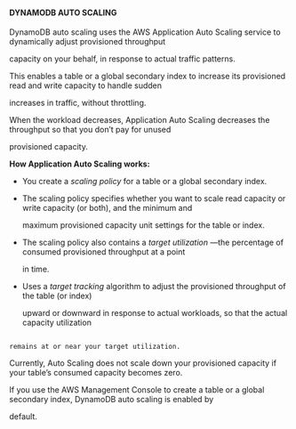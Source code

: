 #### DYNAMODB AUTO SCALING


DynamoDB auto scaling uses the AWS Application Auto Scaling service to dynamically adjust provisioned throughput

capacity on your behalf, in response to actual traffic patterns.


This enables a table or a global secondary index to increase its provisioned read and write capacity to handle sudden

increases in traffic, without throttling.


When the workload decreases, Application Auto Scaling decreases the throughput so that you don’t pay for unused

provisioned capacity.


**How Application Auto Scaling works:**


- You create a _scaling policy_ for a table or a global secondary index.

- The scaling policy specifies whether you want to scale read capacity or write capacity (or both), and the minimum and

  maximum provisioned capacity unit settings for the table or index.

- The scaling policy also contains a _target utilization_ —the percentage of consumed provisioned throughput at a point

  in time.

- Uses a _target tracking_ algorithm to adjust the provisioned throughput of the table (or index)

  upward or downward in response to actual workloads, so that the actual capacity utilization


```

remains at or near your target utilization.

```


Currently, Auto Scaling does not scale down your provisioned capacity if your table’s consumed capacity becomes zero.


If you use the AWS Management Console to create a table or a global secondary index, DynamoDB auto scaling is enabled by

default.

